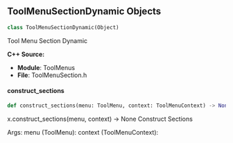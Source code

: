 ## ToolMenuSectionDynamic Objects

```python
class ToolMenuSectionDynamic(Object)
```

Tool Menu Section Dynamic

**C++ Source:**

- **Module**: ToolMenus
- **File**: ToolMenuSection.h

<a id="unreal.ToolMenuSectionDynamic.construct_sections"></a>

#### construct_sections

```python
def construct_sections(menu: ToolMenu, context: ToolMenuContext) -> None
```

x.construct_sections(menu, context) -> None
Construct Sections

Args:
    menu (ToolMenu): 
    context (ToolMenuContext):

<a id="unreal.ToolMenuWidgetCollectionContext"></a>